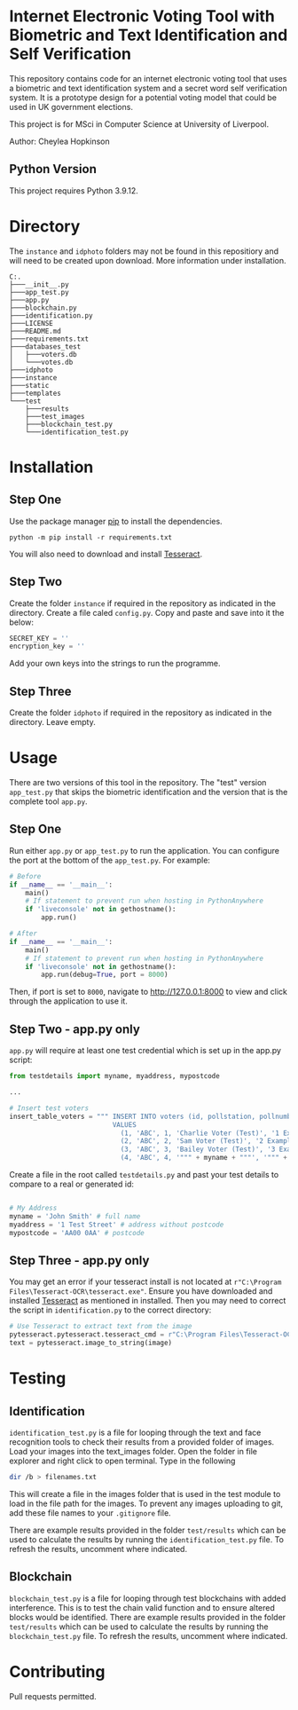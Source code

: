 # Internet Electronic Voting Tool with Biometric and Text Identification and Self Verification

This repository contains code for an internet electronic voting tool that uses a biometric and text identification system and a secret word self verification system. It is a prototype design for a potential voting model that could be used in UK government elections.

This project is for MSci in Computer Science at University of Liverpool.

Author: Cheylea Hopkinson

## Python Version
This project requires Python 3.9.12.

# Directory
The `instance` and `idphoto` folders may not be found in this repositiory and will need to be created upon download. More information under installation.

```
C:.
├───__init__.py
├───app_test.py
├───app.py
├───blockchain.py
├───identification.py
├───LICENSE
├───README.md
├───requirements.txt
├───databases_test
│   ├───voters.db
│   └───votes.db
├───idphoto
├───instance
├───static
├───templates
└───test
    ├───results
    ├───test_images
    ├───blockchain_test.py
    └───identification_test.py
```

# Installation

## Step One
Use the package manager [pip](https://pip.pypa.io/en/stable/) to install the dependencies.

```
python -m pip install -r requirements.txt
```
You will also need to download and install [Tesseract](https://github.com/UB-Mannheim/tesseract/wiki).

## Step Two
Create the folder `instance` if required in the repository as indicated in the directory. Create a file caled `config.py`. Copy and paste and save into it the below:

```python
SECRET_KEY = ''
encryption_key = ''
```
Add your own keys into the strings to run the programme.

## Step Three
Create the folder `idphoto` if required in the repository as indicated in the directory. Leave empty.


# Usage

There are two versions of this tool in the repository. The "test" version `app_test.py` that skips the biometric identification and the version that is the complete tool `app.py`.

## Step One
Run either `app.py` or `app_test.py` to run the application. You can configure the port at the bottom of the `app_test.py`. For example:

```python
# Before
if __name__ == '__main__':
    main()
    # If statement to prevent run when hosting in PythonAnywhere
    if 'liveconsole' not in gethostname():
        app.run()

# After
if __name__ == '__main__':
    main()
    # If statement to prevent run when hosting in PythonAnywhere
    if 'liveconsole' not in gethostname():
        app.run(debug=True, port = 8000)
```

Then, if port is set to `8000`, navigate to http://127.0.0.1:8000 to view and click through the application to use it.

## Step Two - app.py only
`app.py` will require at least one test credential which is set up in the app.py script:

```python
from testdetails import myname, myaddress, mypostcode

...

# Insert test voters
insert_table_voters = """ INSERT INTO voters (id, pollstation, pollnumber, name, address, postcode, iseligible)
                          VALUES
                            (1, 'ABC', 1, 'Charlie Voter (Test)', '1 Example Street', 'ZZ01 000', 1),
                            (2, 'ABC', 2, 'Sam Voter (Test)', '2 Example Street', 'ZZ01 000', 1),
                            (3, 'ABC', 3, 'Bailey Voter (Test)', '3 Example Street', 'ZZ01 000', 1),
                            (4, 'ABC', 4, '""" + myname + """', '""" + myaddress + """', '""" + mypostcode + """', 1);
```

Create a file in the root called `testdetails.py` and past your test details to compare to a real or generated id:

``` python

# My Address
myname = 'John Smith' # full name
myaddress = '1 Test Street' # address without postcode
mypostcode = 'AA00 0AA' # postcode

```

## Step Three - app.py only
You may get an error if your tesseract install is not located at `r"C:\Program Files\Tesseract-OCR\tesseract.exe"`. Ensure you have downloaded and installed [Tesseract](https://github.com/UB-Mannheim/) as mentioned in installed. Then you may need to correct the script in `identification.py` to the correct directory:

``` python
# Use Tesseract to extract text from the image
pytesseract.pytesseract.tesseract_cmd = r"C:\Program Files\Tesseract-OCR\tesseract.exe"
text = pytesseract.image_to_string(image)
```

# Testing

## Identification
`identification_test.py` is a file for looping through the text and face recognition tools to check their results from a provided folder of images. Load your images into the text_images folder.
Open the folder in file explorer and right click to open terminal. Type in the following

``` bash
dir /b > filenames.txt
```

This will create a file in the images folder that is used in the test module to load in the file path for the images. To prevent any images uploading to git, add these file names to your `.gitignore` file.

There are example results provided in the folder `test/results` which can be used to calculate the results by running the `identification_test.py` file. To refresh the results, uncomment where indicated.

## Blockchain
`blockchain_test.py` is a file for looping through test blockchains with added interference. This is to test the chain valid function and to ensure altered blocks would be identified.
There are example results provided in the folder `test/results` which can be used to calculate the results by running the `blockchain_test.py` file. To refresh the results, uncomment where indicated.

# Contributing
Pull requests permitted.